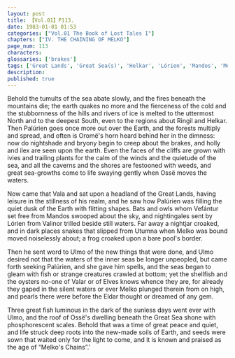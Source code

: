 ```yaml
---
layout: post
title: 【Vol.01】P113.
date: 1983-01-01 01:53
categories: ["Vol.01 The Book of Lost Tales I"]
chapters: ["IV. THE CHAINING OF MELKO"]
page_num: 113
characters: 
glossaries: ['brakes']
tags: ['Great Lands', 'Great Sea(s)', 'Helkar', 'Lórien', 'Mandos', 'Melko']
description: 
published: true
---
```


Behold the tumults of the sea abate slowly, and the fires beneath the mountains die; the earth quakes no more and the fierceness of the cold and the stubbornness of the hills and rivers of ice is melted to the uttermost North and to the deepest South, even to the regions about Ringil and Helkar. Then Palúrien goes once more out over the Earth, and the forests multiply and spread, and often is Oromë's horn heard behind her in the dimness: now do nightshade and bryony begin to creep about the brakes, and holly and ilex are seen upon the earth. Even the faces of the cliffs are grown with ivies and trailing plants for the calm of the winds and the quietude of the sea, and all the caverns and the shores are festooned with weeds, and great sea-growths come to life swaying gently when Ossë moves the waters.

Now came that Vala and sat upon a headland of the Great Lands, having leisure in the stillness of his realm, and he saw how Palúrien was filling the quiet dusk of the Earth with flitting shapes. Bats and owls whom Vefántur set free from Mandos swooped about the sky, and nightingales sent by Lórien from Valinor trilled beside still waters. Far away a nightjar croaked, and in dark places snakes that slipped from Utumna when Melko was bound moved noiselessly about; a frog croaked upon a bare pool's border.

Then he sent word to Ulmo of the new things that were done, and Ulmo desired not that the waters of the inner seas be longer unpeopled, but came forth seeking Palúrien, and she gave him spells, and the seas began to gleam with fish or strange creatures crawled at bottom; yet the shellfish and the oysters no-one of Valar or of Elves knows whence they are, for already they gaped in the silent waters or ever Melko plunged therein from on high, and pearls there were before the Eldar thought or dreamed of any gem.

Three great fish luminous in the dark of the sunless days went ever with Ulmo, and the roof of Ossë's dwelling beneath the Great Sea shone with phosphorescent scales. Behold that was a time of great peace and quiet, and life struck deep roots into the new-made soils of Earth, and seeds were sown that waited only for the light to come, and it is known and praised as the age of “Melko's Chains”.’

